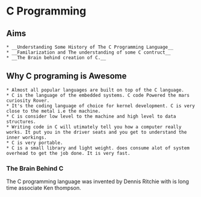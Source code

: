 # C Programming 

## Aims
    * __Understanding Some History of The C Programming Language__
    * __Familarization and The understanding of some C contruct__
    * __The Brain behind creation of C.__

## Why C programing is Awesome
    * Almost all popular languages are built on top of the C language.
    * C is the language of the embedded systems. C code Powered the mars curiosity Rover.
    * It's the coding language of choice for kernel development. C is very close to the metal i.e the machine.
    * C is consider low level to the machine and high level to data structures.
    * Writing code in C will utimately tell you how a computer really works. It put you in the driver seats and you get to understand the inner workings.
    * C is very portable.
    * C is a small library and light weight. does consume alot of system overhead to get the job done. It is very fast. 


### The Brain Behind C
The C programming language was invented by Dennis Ritchie with is long time associate Ken thompson.



